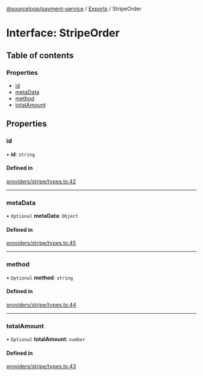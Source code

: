 [@sourceloop/payment-service](../README.md) / [Exports](../modules.md) / StripeOrder

# Interface: StripeOrder

## Table of contents

### Properties

- [id](StripeOrder.md#id)
- [metaData](StripeOrder.md#metadata)
- [method](StripeOrder.md#method)
- [totalAmount](StripeOrder.md#totalamount)

## Properties

### id

• **id**: `string`

#### Defined in

[providers/stripe/types.ts:42](https://github.com/sourcefuse/loopback4-microservice-catalog/blob/bc2553587/services/payment-service/src/providers/stripe/types.ts#L42)

___

### metaData

• `Optional` **metaData**: `Object`

#### Defined in

[providers/stripe/types.ts:45](https://github.com/sourcefuse/loopback4-microservice-catalog/blob/bc2553587/services/payment-service/src/providers/stripe/types.ts#L45)

___

### method

• `Optional` **method**: `string`

#### Defined in

[providers/stripe/types.ts:44](https://github.com/sourcefuse/loopback4-microservice-catalog/blob/bc2553587/services/payment-service/src/providers/stripe/types.ts#L44)

___

### totalAmount

• `Optional` **totalAmount**: `number`

#### Defined in

[providers/stripe/types.ts:43](https://github.com/sourcefuse/loopback4-microservice-catalog/blob/bc2553587/services/payment-service/src/providers/stripe/types.ts#L43)
